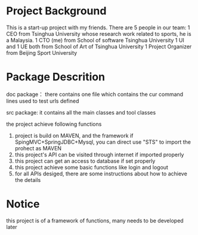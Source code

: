 # Project Background
This is a start-up project with my friends.
There are 5 people in our team: 
1 CEO from Tsinghua University whose research work related to sports, he is a Malaysia.
1 CTO (me) from School of software Tsinghua University
1 UI and 1 UE both from School of Art of Tsinghua University
1 Project Organizer from Beijing Sport University

# Package Descrition
doc package：
there contains one file which contains the cur command lines used to test urls defined

src package:
it contains all the main classes and tool classes

the project achieve following functions
1. project is build on MAVEN, and the framework if SpingMVC+SpringJDBC+Mysql, you can direct use "STS" to import the prohect as MAVEN
2. this project's API can be visited through internet if imported properly
3. this project can get an access to database if set properly
4. this project achieve some basic functions like login and logout
5. for all APIs desiged, there are some instructions about how to achieve the details

# Notice
this project is of a framework of functions, many needs to be developed later
